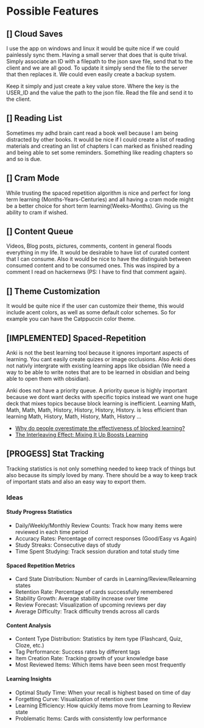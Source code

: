 # Possible Features

## [] Cloud Saves

I use the app on windows and linux it would be quite nice if we could painlessly sync them. Having a small server that does that is quite trival. Simply associate an ID with a filepath to the json save file, send that to the client and we are all good. To update it simply send the file to the server that then replaces it. We could even easily create a backup system.

Keep it simply and just create a key value store. Where the key is the USER_ID and the value the path to the json file. Read the file and send it to the client.

## [] Reading List

Sometimes my adhd brain cant read a book well because I am being distracted by other books. It would be nice if I could create a list of reading materials and creating an list of chapters I can marked as finished reading and being able to set some reminders. Something like reading chapters so and so is due.

## [] Cram Mode

While trusting the spaced repetition algorithm is nice and perfect for long term learning (Months-Years-Centuries) and all having a cram mode might be a better choice for short term learning(Weeks-Months). Giving us the ability to cram if wished.

## [] Content Queue

Videos, Blog posts, pictures, comments, content in general floods everything in my life. It would be desirable to have list of curated content that I can consume. Also it would be nice to have the distinguish between consumed content and to be consumed ones. This was inspired by a comment I read on hackernews (PS: I have to find that comment again).

## [] Theme Customization

It would be quite nice if the user can customize their theme, this would include acent colors, as well as some default color schemes. So for example you can have the Catppuccin color theme.

## [IMPLEMENTED] Spaced-Repetition

Anki is not the best learning tool because it ignores important aspects of learning. You cant easily create quizes or image occlusions. Also Anki does not nativly intergrate with existing learning apps like obsidian (We need a way to be able to write notes that are to be learned in obsidian and being able to open them with obsidian).

Anki does not have a priority queue. A priority queue is highly important because we dont want decks with specific topics instead we want one huge deck that mixes topics because block learning is inefficient. Learning Math, Math, Math, Math, History, History, History, History. is less efficient than learning Math, History, Math, History, Math, History ...

- [Why do people overestimate the effectiveness of blocked learning?](https://link.springer.com/article/10.3758/s13423-022-02225-7)
- [The Interleaving Effect: Mixing It Up Boosts Learning](https://www.scientificamerican.com/article/the-interleaving-effect-mixing-it-up-boosts-learning/#:~:text=With%20blocking%2C%20a%20single%20strategy,them%20into%20short%2Dterm%20memory.)

## [PROGESS] Stat Tracking

Tracking statistics is not only something needed to keep track of things but also because its simply loved by many. There should be a way to keep track of important stats and also an easy way to export them.

### Ideas

#### Study Progress Statistics

- Daily/Weekly/Monthly Review Counts: Track how many items were reviewed in each time period
- Accuracy Rates: Percentage of correct responses (Good/Easy vs Again)
- Study Streaks: Consecutive days of study
- Time Spent Studying: Track session duration and total study time

#### Spaced Repetition Metrics

- Card State Distribution: Number of cards in Learning/Review/Relearning states
- Retention Rate: Percentage of cards successfully remembered
- Stability Growth: Average stability increase over time
- Review Forecast: Visualization of upcoming reviews per day
- Average Difficulty: Track difficulty trends across all cards

#### Content Analysis

- Content Type Distribution: Statistics by item type (Flashcard, Quiz, Cloze, etc.)
- Tag Performance: Success rates by different tags
- Item Creation Rate: Tracking growth of your knowledge base
- Most Reviewed Items: Which items have been seen most frequently

#### Learning Insights

- Optimal Study Time: When your recall is highest based on time of day
- Forgetting Curve: Visualization of retention over time
- Learning Efficiency: How quickly items move from Learning to Review state
- Problematic Items: Cards with consistently low performance
